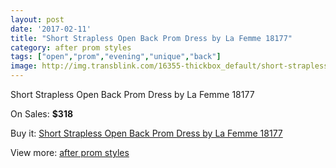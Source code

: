 ```yaml
---
layout: post
date: '2017-02-11'
title: "Short Strapless Open Back Prom Dress by La Femme 18177"
category: after prom styles
tags: ["open","prom","evening","unique","back"]
image: http://img.transblink.com/16355-thickbox_default/short-strapless-open-back-prom-dress-by-la-femme-18177.jpg
---
```

Short Strapless Open Back Prom Dress by La Femme 18177

On Sales: **$318**
<a href="https://www.transblink.com/en/after-prom-styles/5174-short-strapless-open-back-prom-dress-by-la-femme-18177.html"><amp-img layout="responsive" width="600" height="600" src="//img.transblink.com/16355-thickbox_default/short-strapless-open-back-prom-dress-by-la-femme-18177.jpg" alt="Short Strapless Open Back Prom Dress by La Femme 18177 0" /></a>
<a href="https://www.transblink.com/en/after-prom-styles/5174-short-strapless-open-back-prom-dress-by-la-femme-18177.html"><amp-img layout="responsive" width="600" height="600" src="//img.transblink.com/16359-thickbox_default/short-strapless-open-back-prom-dress-by-la-femme-18177.jpg" alt="Short Strapless Open Back Prom Dress by La Femme 18177 1" /></a>
<a href="https://www.transblink.com/en/after-prom-styles/5174-short-strapless-open-back-prom-dress-by-la-femme-18177.html"><amp-img layout="responsive" width="600" height="600" src="//img.transblink.com/16358-thickbox_default/short-strapless-open-back-prom-dress-by-la-femme-18177.jpg" alt="Short Strapless Open Back Prom Dress by La Femme 18177 2" /></a>
<a href="https://www.transblink.com/en/after-prom-styles/5174-short-strapless-open-back-prom-dress-by-la-femme-18177.html"><amp-img layout="responsive" width="600" height="600" src="//img.transblink.com/16357-thickbox_default/short-strapless-open-back-prom-dress-by-la-femme-18177.jpg" alt="Short Strapless Open Back Prom Dress by La Femme 18177 3" /></a>
<a href="https://www.transblink.com/en/after-prom-styles/5174-short-strapless-open-back-prom-dress-by-la-femme-18177.html"><amp-img layout="responsive" width="600" height="600" src="//img.transblink.com/16356-thickbox_default/short-strapless-open-back-prom-dress-by-la-femme-18177.jpg" alt="Short Strapless Open Back Prom Dress by La Femme 18177 4" /></a>

Buy it: [Short Strapless Open Back Prom Dress by La Femme 18177](https://www.transblink.com/en/after-prom-styles/5174-short-strapless-open-back-prom-dress-by-la-femme-18177.html "Short Strapless Open Back Prom Dress by La Femme 18177")

View more: [after prom styles](https://www.transblink.com/en/55-after-prom-styles "after prom styles")